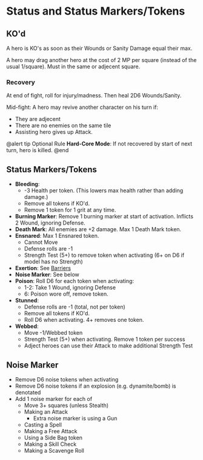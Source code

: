 ﻿# Status and Status Markers/Tokens 

## KO'd

A hero is KO's as soon as their Wounds or Sanity Damage equal their max.

A hero may drag another hero at the cost of 2 MP per square (instead of the usual 1/square). Must in the same or adjecent square.


### Recovery

At end of fight, roll for injury/madness. Then heal 2D6 Wounds/Sanity.

Mid-fight: A hero may revive another character on his turn if:
* They are adjecent
* There are no enemies on the same tile
* Assisting hero gives up Attack.

@alert tip
Optional Rule **Hard-Core Mode**: If not recovered by start of next turn, hero is killed.
@end

## Status Markers/Tokens

* **Bleeding**: 
  * -3 Health per token. (This lowers max health rather than adding damage.)
  * Remove all tokens if KO'd. 
  * Remove 1 token for 1 grit at any time. 
* **Burning Marker**: Remove 1 burning marker at start of activation. Inflicts 2 Wound, ignoring Defense. 
* **Death Mark**: All enemies are +2 damage. Max 1 Death Mark token.
* **Ensnared**: Max 1 Ensnared token.
  * Cannot Move
  * Defense rolls are -1
  * Strength Test (5+) to remove token when activating (6+ on D6 if model has no Strength)
* **Exertion**: See [Barriers](Maps.htm)
* **Noise Marker**:  See below
* **Poison**: Roll D6 for each token when activating:
  * 1-2: Take 1 Wound, ignoring Defense
  * 6: Poison wore off, remove token.
* **Stunned**:
  * Defense rolls are -1 (total, not per token)
  * Remove all tokens if KO'd. 
  * Roll D6 when activating. 4+ removes one token.
* **Webbed**: 
  * Move -1/Webbed token
  * Strength Test (5+) when activating. Remove 1 token per success
  * Adject heroes can use their Attack to make additional Strength Test


## Noise Marker

* Remove D6 noise tokens when activating
* Remove D6 noise tokens if an explosion (e.g. dynamite/bomb) is denotated
* Add 1 noise marker for each of
  * Move 3+ squares (unless Stealth)
  * Making an Attack 
    * Extra noise marker is using a Gun
  * Casting a Spell
  * Making a Free Attack
  * Using a Side Bag token
  * Making a Skill Check
  * Making a Scavenge Roll

